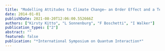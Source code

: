 ```yaml
---
title: "Modelling Attitudes to Climate Change— an Order Effect and a Test between Alternatives"
date: 2014-01-01
publishDate: 2021-08-20T12:06:00.552666Z
authors: ["Kirsty Kitto", "L Sonnenburg", "F Boschetti", "I Walker"]
publication_types: ["2"]
abstract: ""
featured: false
publication: "*International Symposium on Quantum Interaction*"
---
```


